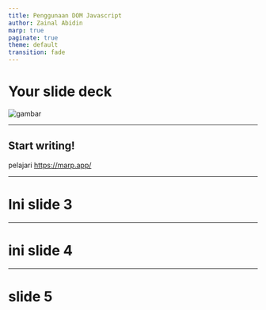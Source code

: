 ```yaml
---
title: Penggunaan DOM Javascript
author: Zainal Abidin
marp: true
paginate: true
theme: default
transition: fade
---
```


# Your slide deck

![gambar](https://media.tenor.com/MCnMLxHDdGgAAAAd/sideeye.gif)

---

## Start writing!

pelajari https://marp.app/

---

# Ini slide 3

---

# ini slide 4

---

# slide 5
